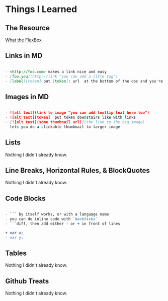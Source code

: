 # Things I Learned

## The Resource

[What the FlexBox](https://courses.wesbos.com/account/access/5cb8a1ce85f96c03c1e40545)

## Links in MD

``` markdown

- <http://foo.com> makes a link nice and easy
- [foo.you](http://link "you can add a title tag")
- [label][token] put [token]: url  at the bottom of the doc and you're laughing

```

## Images in MD

``` markdown

- ![alt text](link to image "you can add tooltip text here too")
- ![alt text][token]  put token downstairs like with links
- [![alt text](some thumbnail url)](the link to the big image) 
  lets you do a clickable thumbnail to larger image

```

## Lists

Nothing I didn't already know.

## Line Breaks, Horizontal Rules, & BlockQuotes

Nothing I didn't already know.

## Code Blocks

```markdown

- ``` by itself works, or with a language name
- you can do inline code with `backticks`
- ```diff, then add either - or + in front of lines

```

```diff
+ var x;
- var y;
```

## Tables

Nothing I didn't already know.

## Github Treats

Nothing I didn't already know.